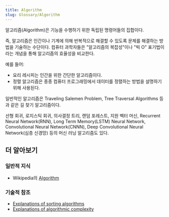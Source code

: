 ```yaml
---
title: Algorithm
slug: Glossary/Algorithm
---
```


알고리즘(Algorithm)은 기능을 수행하기 위한 독립된 명령어들의 집합이다.

즉, 알고리즘은 인간이나 기계에 의해 반복적으로 해결할 수 있도록 문제를 해결하는 방법을 기술하는 수단이다. 컴퓨터 과학자들은 "알고리즘의 복잡성"이나 "빅 O" 표기법이라는 개념을 통해 알고리즘의 효율성을 비교한다.

예를 들어:

- 요리 레시피는 인간을 위한 간단한 알고리즘이다.
- 정렬 알고리즘은 종종 컴퓨터 프로그래밍에서 데이터를 정렬하는 방법을 설명하기 위해 사용된다.

일반적인 알고리즘은 Traveling Salemen Problem, Tree Traversal Algorithms 등과 같은 길 찾기 알고리즘이다.

선형 회귀, 로지스틱 회귀, 의사결정 트리, 랜덤 포레스트, 지원 벡터 머신, Recurrent Neural Network(RNN), Long Term Memory(LSTM) Neural Network, Convolutional Neural Network(CNNN), Deep Convolutional Neural Network(심층 신경망) 등의 머신 러닝 알고리즘도 있다.

## 더 알아보기

### 일반적 지식

- Wikipedia의 [Algorithm](https://ko.wikipedia.org/wiki/%EC%95%8C%EA%B3%A0%EB%A6%AC%EC%A6%98)

### 기술적 참조

- [Explanations of sorting algorithms](https://www.toptal.com/developers/sorting-algorithms)
- [Explanations of algorithmic complexity](http://bigocheatsheet.com/)
